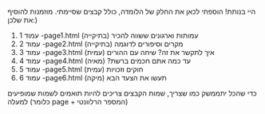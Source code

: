 היי בנותת!
הוספתי לכאן את החלק של הלומדה, כולל קבצים שסיימתי. מוזמנות להוסיף את שלכן:)


1. עמוד 1 -page1.html עמותות וארגונים ששווה להכיר (בתיקייה)
2. עמוד 2 -page2.html מקרים וסיפורים לדוגמה (בתיקייה)
3. עמוד 3 -page3.html איך לתקשר את זה? שיחה עם ההורים (עמית)
4. עמוד 4 -page4.html עד כמה אתם חכמים ברשת? (מאיה)
5. עמוד 5 -page5.html חוקים וזכויות (עמית)
6. עמוד 6 -page6.html תעשו את הצעד הבא (מיקה)


כדי שהכל יתממשק כמו שצריך, שמות הקבצים צריכים להיות תואמים לשמות שמופיעים למעלה (כלומר page + המספר הרלוונטי)
